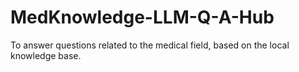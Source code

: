 # MedKnowledge-LLM-Q-A-Hub
To answer questions related to the medical field, based on the local knowledge base.
